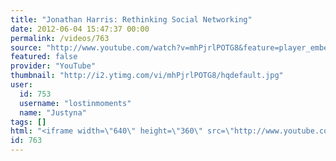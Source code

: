 ```yaml
---
title: "Jonathan Harris: Rethinking Social Networking"
date: 2012-06-04 15:47:37 00:00
permalink: /videos/763
source: "http://www.youtube.com/watch?v=mhPjrlPOTG8&feature=player_embedded#!"
featured: false
provider: "YouTube"
thumbnail: "http://i2.ytimg.com/vi/mhPjrlPOTG8/hqdefault.jpg"
user:
  id: 753
  username: "lostinmoments"
  name: "Justyna"
tags: []
html: "<iframe width=\"640\" height=\"360\" src=\"http://www.youtube.com/embed/mhPjrlPOTG8?wmode=transparent&fs=1&feature=oembed\" frameborder=\"0\" allowfullscreen></iframe>"
id: 763
---
```


